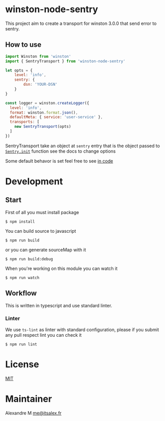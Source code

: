 # winston-node-sentry

This project aim to create a transport for winston 3.0.0 that send error to
sentry.

## How to use


```javascript
import Winston from 'winston'
import { SentryTransport } from 'winston-node-sentry'

let opts = {
    level: 'info',
    sentry: {
        dsn: 'YOUR-DSN'
    }
}

const logger = winston.createLogger({
  level: 'info',
  format: winston.format.json(),
  defaultMeta: { service: 'user-service' },
  transports: [
    new SentryTransport(opts)
  ]
})
```

SentryTransport take an object at `sentry` entry that is the object passed to
[`Sentry.init`](https://docs.sentry.io/error-reporting/quickstart/?platform=node#configure-the-sdk)
function see the docs to change options

Some default behavor is set feel free to see [in code](srcs/index.ts#L14)

# Development

## Start

First of all you must install package

```
$ npm install
```

You can build source to javascript

```
$ npm run build
```

or you can generate sourceMap with it

```
$ npm run build:debug
```

When you're working on this module you can watch it

```
$ npm run watch
```

## Workflow

This is written in typescript and use standard linter.

### Linter

We use `ts-lint` as linter with standard configuration, please if you submit
any pull respect lint you can check it

```
$ npm run lint
```

# License

[MIT](https://en.wikipedia.org/wiki/MIT_License)

# Maintainer

Alexandre M <me@itsalex.fr>